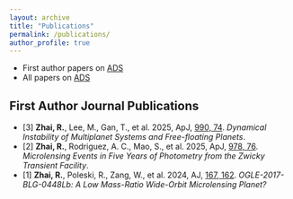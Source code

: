 ```yaml
---
layout: archive
title: "Publications"
permalink: /publications/
author_profile: true
---
```


* First author papers on [ADS](https://ui.adsabs.harvard.edu/public-libraries/k0VT6nQWRde7mna9CR2Wag) 
* All papers on [ADS](https://ui.adsabs.harvard.edu/public-libraries/ZyOEINiESPykcjlaAsr2tw)

<!-- <h2>First Author Journal Submission</h2>  -->

<h2>First Author Journal Publications</h2>

* [3] **Zhai, R.**, Lee, M., Gan, T., et al. 2025, ApJ, [990, 74](https://iopscience.iop.org/article/10.3847/1538-4357/adf557). *Dynamical Instability of Multiplanet Systems and Free-floating Planets*.
* [2] **Zhai, R.**, Rodriguez, A. C., Mao, S., et al. 2025, ApJ, [978, 76](https://iopscience.iop.org/article/10.3847/1538-4357/ad94e7). *Microlensing Events in Five Years of Photometry from the Zwicky Transient Facility*.
* [1] **Zhai, R.**, Poleski, R., Zang, W., et al. 2024, AJ, [167, 162](https://iopscience.iop.org/article/10.3847/1538-3881/ad284f). *OGLE-2017-BLG-0448Lb: A Low Mass-Ratio Wide-Orbit Microlensing Planet?*

